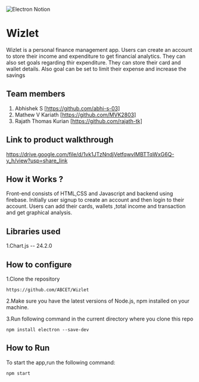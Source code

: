 ![Electron Notion](https://user-images.githubusercontent.com/64391274/235363274-375ce61c-721f-4543-a150-1b99525d54ac.png)


# Wizlet
Wizlet is a personal finance management app. Users can create an account to store their income and expenditure to get financial analytics. They can also set goals regarding thir expenditure. They can store their card and wallet details. Also goal can be set to limit their expense and increase the savings
## Team members
1. Abhishek S [https://github.com/abhi-s-03]
2. Mathew V Kariath [https://github.com/MVK2803]
3. Rajath Thomas Kurian [https://github.com/rajath-tk]
## Link to product walkthrough
https://drive.google.com/file/d/1vk1JTzNndjVetfqwvIMBTTqWxG6Q-y_h/view?usp=share_link
## How it Works ?
Front-end consists of HTML,CSS and Javascript and backend using firebase. Initially user signup to create an account and then login to their account. Users can add their cards, wallets ,total income and transaction and get graphical analysis.
## Libraries used
1.Chart.js -- 24.2.0
## How to configure
1.Clone the repository
``````
https://github.com/ABCET/Wizlet
``````
2.Make sure you have the latest versions of Node.js, npm installed on your machine.

3.Run following command in the current directory where you clone this repo
 ``````
 npm install electron --save-dev
 ``````
## How to Run
To start the app,run the following command:
``````
npm start
``````
